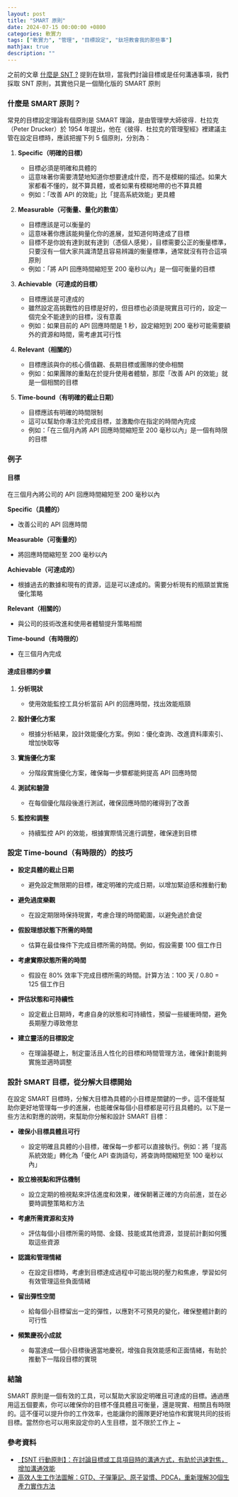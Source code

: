 ```yaml
---
layout: post
title: "SMART 原則"
date: 2024-07-15 00:00:00 +0800
categories: 軟實力
tags: ["軟實力", "管理", "目標設定", "鈦坦教會我的那些事"]
mathjax: true
description: ""
---
```


之前的文章 [什麼是 SNT ?](/posts/什麼是-SNT/) 提到在鈦坦，當我們討論目標或是任何溝通事項，我們採取 SNT 原則，其實他只是一個簡化版的 SMART 原則

### 什麼是 SMART 原則？

常見的目標設定理論有個原則是 SMART 理論，是由管理學大師彼得．杜拉克（Peter Drucker）於 1954 年提出，他在《彼得．杜拉克的管理聖經》裡建議主管在設定目標時，應該把握下列 5 個原則，分別為：

1. **Specific（明確的目標）**
   - 目標必須是明確和具體的
   - 這意味著你需要清楚地知道你想要達成什麼，而不是模糊的描述。如果大家都看不懂的，就不算具體，或者如果有模糊地帶的也不算具體
   - 例如：「改善 API 的效能」比「提高系統效能」更具體

2. **Measurable（可衡量、量化的數值）**
   - 目標應該是可以衡量的
   - 這意味著你應該能夠量化你的進展，並知道何時達成了目標
   - 目標不是你說有達到就有達到（憑個人感覺），目標需要公正的衡量標準，只要沒有一個大家共識清楚且容易辨識的衡量標準，通常就沒有符合這項原則
   - 例如：「將 API 回應時間縮短至 200 毫秒以內」是一個可衡量的目標

3. **Achievable（可達成的目標）**
   - 目標應該是可達成的
   - 雖然設定高挑戰性的目標是好的，但目標也必須是現實且可行的，設定一個完全不能達到的目標，沒有意義
   - 例如：如果目前的 API 回應時間是 1 秒，設定縮短到 200 毫秒可能需要額外的資源和時間，需考慮其可行性

4. **Relevant（相關的）**
   - 目標應該與你的核心價值觀、長期目標或團隊的使命相關
   - 例如：如果團隊的重點在於提升使用者體驗，那麼「改善 API 的效能」就是一個相關的目標

5. **Time-bound（有明確的截止日期）**
   - 目標應該有明確的時間限制
   - 這可以幫助你專注於完成目標，並激勵你在指定的時間內完成
   - 例如：「在三個月內將 API 回應時間縮短至 200 毫秒以內」是一個有時限的目標

### 例子

#### 目標

在三個月內將公司的 API 回應時間縮短至 200 毫秒以內

**Specific（具體的）**
- 改善公司的 API 回應時間

**Measurable（可衡量的）**
- 將回應時間縮短至 200 毫秒以內

**Achievable（可達成的）**
- 根據過去的數據和現有的資源，這是可以達成的。需要分析現有的瓶頸並實施優化策略

**Relevant（相關的）**
- 與公司的技術改進和使用者體驗提升策略相關

**Time-bound（有時限的）**
- 在三個月內完成

#### 達成目標的步驟

1. **分析現狀**
   - 使用效能監控工具分析當前 API 的回應時間，找出效能瓶頸

2. **設計優化方案**
   - 根據分析結果，設計效能優化方案。例如：優化查詢、改進資料庫索引、增加快取等

3. **實施優化方案**
   - 分階段實施優化方案，確保每一步驟都能夠提高 API 回應時間

4. **測試和驗證**
   - 在每個優化階段後進行測試，確保回應時間的確得到了改善

5. **監控和調整**
   - 持續監控 API 的效能，根據實際情況進行調整，確保達到目標

### 設定 Time-bound（有時限的）的技巧

- **設定具體的截止日期**
    - 避免設定無限期的目標，確定明確的完成日期，以增加緊迫感和推動行動

- **避免過度樂觀**
    - 在設定期限時保持現實，考慮合理的時間範圍，以避免過於倉促

- **假設理想狀態下所需的時間**
    - 估算在最佳條件下完成目標所需的時間。例如，假設需要 100 個工作日

- **考慮實際狀態所需的時間**
    - 假設在 80% 效率下完成目標所需的時間。計算方法：100 天 / 0.80 = 125 個工作日

- **評估狀態和可持續性**
    - 設定截止日期時，考慮自身的狀態和可持續性，預留一些緩衝時間，避免長期壓力導致倦怠

- **建立靈活的目標設定**
    - 在理論基礎上，制定靈活且人性化的目標和時間管理方法，確保計劃能夠實施並適時調整

### 設計 SMART 目標，從分解大目標開始

在設定 SMART 目標時，分解大目標為具體的小目標是關鍵的一步。這不僅能幫助你更好地管理每一步的進展，也能確保每個小目標都是可行且具體的。以下是一些方法和對應的說明，來幫助你分解和設計 SMART 目標：

- **確保小目標具體且可行**
    - 設定明確且具體的小目標，確保每一步都可以直接執行。例如：將「提高系統效能」轉化為「優化 API 查詢語句，將查詢時間縮短至 100 毫秒以內」

- **設立檢視點和評估機制**
    - 設立定期的檢視點來評估進度和效果，確保朝著正確的方向前進，並在必要時調整策略和方法

- **考慮所需資源和支持**
    - 評估每個小目標所需的時間、金錢、技能或其他資源，並提前計劃如何獲取這些資源

- **認識和管理情緒**
    - 在設定目標時，考慮到目標達成過程中可能出現的壓力和焦慮，學習如何有效管理這些負面情緒

- **留出彈性空間**
    - 給每個小目標留出一定的彈性，以應對不可預見的變化，確保整體計劃的可行性

- **頻繁慶祝小成就**
    - 每當達成一個小目標後適當地慶祝，增強自我效能感和正面情緒，有助於推動下一階段目標的實現

### 結論

SMART 原則是一個有效的工具，可以幫助大家設定明確且可達成的目標。通過應用這五個要素，你可以確保你的目標不僅具體且可衡量，還是現實、相關且有時限的。這不僅可以提升你的工作效率，也能讓你的團隊更好地協作和實現共同的技術目標。當然你也可以用來設定你的人生目標，並不限於工作上 ~

### 參考資料

- [【SNT 行動原則】：在討論目標或工具項目時的溝通方式，有助於迅速對焦，增加溝通效能](https://www.titansoft.com/tw/agile_toolkits/SNT)
- [高效人生工作法圖解：GTD、子彈筆記、原子習慣、PDCA，重新理解30個生產力實作方法](https://www.books.com.tw/products/0010988945)
